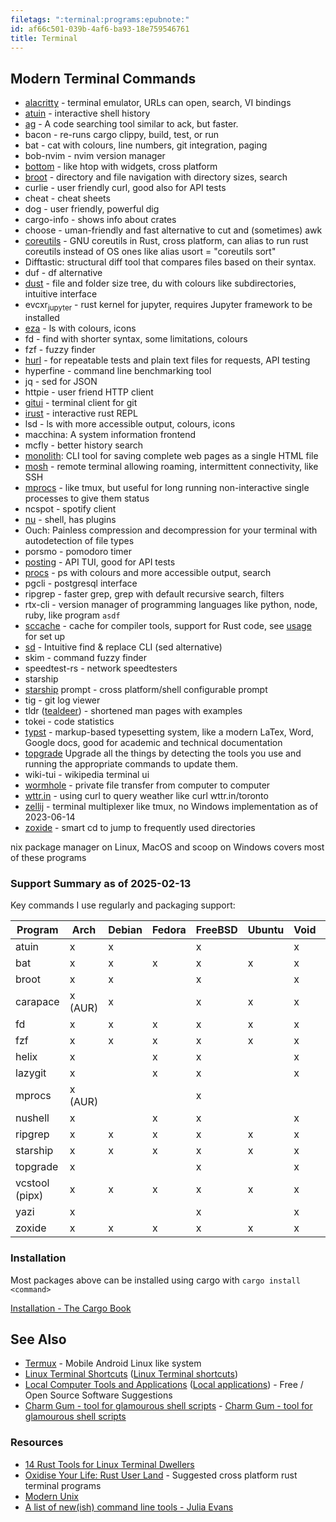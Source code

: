 ```yaml
---
filetags: ":terminal:programs:epubnote:"
id: af66c501-039b-4af6-ba93-18e759546761
title: Terminal
---
```


## Modern Terminal Commands

- [alacritty](https://alacritty.md/) - terminal emulator, URLs can open,
  search, VI bindings
- [atuin](https://github.com/ellie/atuin) - interactive shell history
- [ag](https://github.com/ggreer/the_silver_searcher) - A code searching
  tool similar to ack, but faster.
- bacon - re-runs cargo clippy, build, test, or run
- bat - cat with colours, line numbers, git integration, paging
- bob-nvim - nvim version manager
- [bottom](https://github.com/ClementTsang/bottom) - like htop with
  widgets, cross platform
- [broot](https://dystroy.md/broot/) - directory and file navigation
  with directory sizes, search
- curlie - user friendly curl, good also for API tests
- cheat - cheat sheets
- dog - user friendly, powerful dig
- cargo-info - shows info about crates
- choose - uman-friendly and fast alternative to cut and (sometimes) awk
- [coreutils](https://github.com/uutils/coreutils) - GNU coreutils in
  Rust, cross platform, can alias to run rust coreutils instead of OS
  ones like alias usort = "coreutils sort"
- Difftastic: structural diff tool that compares files based on their
  syntax.
- duf - df alternative
- [dust](https://github.com/bootandy/dust) - file and folder size tree,
  du with colours like subdirectories, intuitive interface
- evcxr<sub>jupyter</sub> - rust kernel for jupyter, requires Jupyter
  framework to be installed
- [eza](https://github.com/eza-community/eza) - ls with colours, icons
- fd - find with shorter syntax, some limitations, colours
- fzf - fuzzy finder
- [hurl](https://hurl.dev/) - for repeatable tests and plain text files
  for requests, API testing
- hyperfine - command line benchmarking tool
- jq - sed for JSON
- httpie - user friend HTTP client
- [gitui](https://github.com/extrawurst/gitui) - terminal client for git
- [irust](https://github.com/tarcieri/irust) - interactive rust REPL
- lsd - ls with more accessible output, colours, icons
- macchina: A system information frontend
- mcfly - better history search
- [monolith](https://github.com/y2z/monolith): CLI tool for saving
  complete web pages as a single HTML file
- [mosh](https://mosh.md/) - remote terminal allowing roaming,
  intermittent connectivity, like SSH
- [mprocs](https://github.com/pvolok/mprocs) - like tmux, but useful for
  long running non-interactive single processes to give them status
- ncspot - spotify client
- [nu](https://www.nushell.sh/) - shell, has plugins
- Ouch: Painless compression and decompression for your terminal with
  autodetection of file types
- porsmo - pomodoro timer
- [posting](https://github.com/darrenburns/posting) - API TUI, good for
  API tests
- [procs](https://github.com/dalance/procs) - ps with colours and more
  accessible output, search
- pgcli - postgresql interface
- ripgrep - faster grep, grep with default recursive search, filters
- rtx-cli - version manager of programming languages like python, node,
  ruby, like program `asdf`
- [sccache](https://github.com/mozilla/sccache) - cache for compiler
  tools, support for Rust code, see
  [usage](https://github.com/mozilla/sccache#usage) for set up
- [sd](https://github.com/chmln/sd) - Intuitive find & replace CLI (sed
  alternative)
- skim - command fuzzy finder
- speedtest-rs - network speedtesters
- starship
- [starship](https://starship.rs/) prompt - cross platform/shell
  configurable prompt
- tig - git log viewer
- tldr ([tealdeer](https://github.com/dbrgn/tealdeer)) - shortened man
  pages with examples
- tokei - code statistics
- [typst](https://github.com/typst/typst) - markup-based typesetting
  system, like a modern LaTex, Word, Google docs, good for academic and
  technical documentation
- [topgrade](https://github.com/topgrade-rs/topgrade) Upgrade all the
  things by detecting the tools you use and running the appropriate
  commands to update them.
- wiki-tui - wikipedia terminal ui
- [wormhole](https://github.com/magic-wormhole/magic-wormhole) - private
  file transfer from computer to computer
- [wttr.in](https://github.com/chubin/wttr.in) - using curl to query
  weather like curl wttr.in/toronto
- [zellij](https://github.com/zellij.md/zellij) - terminal multiplexer
  like tmux, no Windows implementation as of 2023-06-14
- [zoxide](https://github.com/ajeetdsouza/zoxide) - smart cd to jump to
  frequently used directories

nix package manager on Linux, MacOS and scoop on Windows covers most of
these programs

### Support Summary as of 2025-02-13

Key commands I use regularly and packaging support:

| Program        | Arch    | Debian | Fedora | FreeBSD | Ubuntu | Void | MSYS2 | scoop |
|----------------|---------|--------|--------|---------|--------|------|-------|-------|
| atuin          | x       | x      |        | x       |        | x    |       |       |
| bat            | x       | x      | x      | x       | x      | x    | x     | x     |
| broot          | x       | x      |        | x       |        | x    |       | x     |
| carapace       | x (AUR) | x      |        | x       | x      | x    |       | x     |
| fd             | x       | x      | x      | x       | x      | x    | x     | x     |
| fzf            | x       | x      | x      | x       | x      | x    | x     | x     |
| helix          | x       |        | x      | x       |        | x    | x     | x     |
| lazygit        | x       |        | x      | x       |        | x    |       | x     |
| mprocs         | x (AUR) |        |        | x       |        |      |       | x     |
| nushell        | x       |        | x      | x       |        | x    |       | x     |
| ripgrep        | x       | x      | x      | x       | x      | x    | x     | x     |
| starship       | x       | x      | x      | x       | x      | x    | x     | x     |
| topgrade       | x       |        |        | x       |        | x    |       | x     |
| vcstool (pipx) | x       | x      | x      | x       | x      | x    | x     | x     |
| yazi           | x       |        |        | x       |        | x    | x     | x     |
| zoxide         | x       | x      | x      | x       | x      | x    | x     | x     |

### Installation

Most packages above can be installed using cargo with
`cargo install <command>`

[Installation - The Cargo
Book](https://doc.rust-lang.md/cargo/getting-started/installation.html)

## See Also

- [Termux](../005-tech-termux) - Mobile Android Linux like system
- [Linux Terminal Shortcuts](id:bf3b61d8-23cc-4959-a5c7-17041d7e43f4)
  ([Linux Terminal
  shortcuts](../005-computer-shortcuts-linux-terminal-gnu-readline))
- [Local Computer Tools and
  Applications](id:58b9016f-4e75-43d5-ac66-36fc4725e754) ([Local
  applications](../005-tech-local-computer-tools-apps)) - Free / Open
  Source Software Suggestions
- [Charm Gum - tool for glamourous shell
  scripts](../005-tech-terminal-charm-gum) - [Charm Gum - tool for
  glamourous shell scripts](id:a4eb2482-a0cd-4761-a08d-4afb4f285b4d)

### Resources

- [14 Rust Tools for Linux Terminal
  Dwellers](https://itsfoss.com/rust-cli-tools/)
- [Oxidise Your Life: Rust User
  Land](https://github.com/0atman/noboilerplate/blob/main/scripts/20-rust-userland.md) -
  Suggested cross platform rust terminal programs
- [Modern Unix](https://github.com/ibraheemdev/modern-unix)
- [A list of new(ish) command line tools - Julia
  Evans](https://jvns.ca/blog/2022/04/12/a-list-of-new-ish--command-line-tools/)
